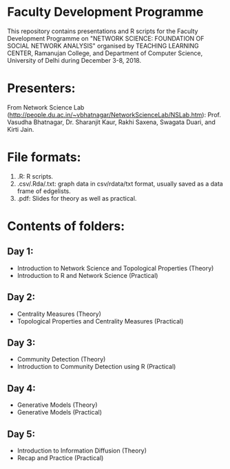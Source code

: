 # Faculty Development Programme 
This repository contains presentations and R scripts for the Faculty Development Programme on "NETWORK SCIENCE: FOUNDATION OF
SOCIAL NETWORK ANALYSIS" organised by TEACHING LEARNING CENTER, Ramanujan College, and Department of Computer Science, University of Delhi during December 3-8, 2018.

Presenters:
===========
From Network Science Lab (http://people.du.ac.in/~vbhatnagar/NetworkScienceLab/NSLab.htm): Prof. Vasudha Bhatnagar, Dr. Sharanjit Kaur, Rakhi Saxena, Swagata Duari, and Kirti Jain.

File formats:
=============
1. .R: R scripts.
2. .csv/.Rda/.txt: graph data in csv/rdata/txt format, usually saved as a data frame of edgelists.
3. .pdf: Slides for theory as well as practical.

Contents of folders:
====================
Day 1:
------
* Introduction to Network Science and Topological Properties (Theory)
* Introduction to R and Network Science (Practical)

Day 2:
------
* Centrality Measures (Theory)
* Topological Properties and Centrality Measures (Practical)

Day 3:
------
* Community Detection (Theory)
* Introduction to Community Detection using R (Practical)

Day 4:
------
* Generative Models (Theory)
* Generative Models (Practical)

Day 5:
------
* Introduction to Information Diffusion (Theory)
* Recap and Practice (Practical)




